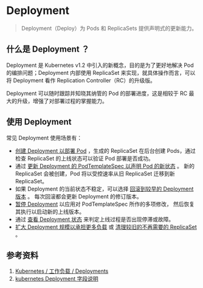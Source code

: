 # Deployment

> Deployment（Deploy）为 Pods 和 ReplicaSets 提供声明式的更新能力。

## 什么是 Deployment ？

Deployment 是 Kubernetes v1.2 中引入的新概念，目的是为了更好地解决 Pod 的编排问题；Deployment 内部使用 ReplicaSet 来实现，就具体操作而言，可以将 Deployment 看作 Replication Controller（RC）的升级版。

Deployment 可以随时跟踪并知晓其纳管的 Pod 的部署进度，这是相较于 RC 最大的升级，增强了对部署过程的掌握能力。

## 使用 Deployment

常见 Deployment 使用场景有：

- [创建 Deployment 以部署 Pod](https://kubernetes.io/zh/docs/concepts/workloads/controllers/deployment/#creating-a-deployment) ，生成的 ReplicaSet 在后台创建 Pods，通过检查 ReplicaSet 的上线状态可以验证 Pod 部署是否成功。
- 通过 [更新 Deployment 的 PodTemplateSpec 以声明 Pod 的新状态](https://kubernetes.io/zh/docs/concepts/workloads/controllers/deployment/#updating-a-deployment) 。 新的 ReplicaSet 会被创建，Pod 将以受控速率从旧 ReplicaSet 迁移到新 ReplicaSet。
- 如果 Deployment 的当前状态不稳定，可以选择 [回滚到较早的 Deployment 版本](https://kubernetes.io/zh/docs/concepts/workloads/controllers/deployment/#rolling-back-a-deployment) 。 每次回滚都会更新 Deployment 的修订版本。
- [暂停 Deployment](https://kubernetes.io/zh/docs/concepts/workloads/controllers/deployment/#pausing-and-resuming-a-deployment) 以应用对 PodTemplateSpec 所作的多项修改， 然后恢复其执行以启动新的上线版本。
- 通过 [查看 Deployment 状态](https://kubernetes.io/zh/docs/concepts/workloads/controllers/deployment/#deployment-status) 来判定上线过程是否出现停滞或故障。
- [扩大 Deployment 规模以承担更多负载](https://kubernetes.io/zh/docs/concepts/workloads/controllers/deployment/#scaling-a-deployment) 或 [清理较旧的不再需要的 ReplicaSet](https://kubernetes.io/zh/docs/concepts/workloads/controllers/deployment/#clean-up-policy) 。

## 参考资料

1. [Kubernetes / 工作负载 / Deployments](https://kubernetes.io/zh/docs/concepts/workloads/controllers/deployment/)
2. [kubernetes Deployment 字段说明](https://kubernetes.io/docs/reference/generated/kubernetes-api/v1.21/#deployment-v1-apps)
